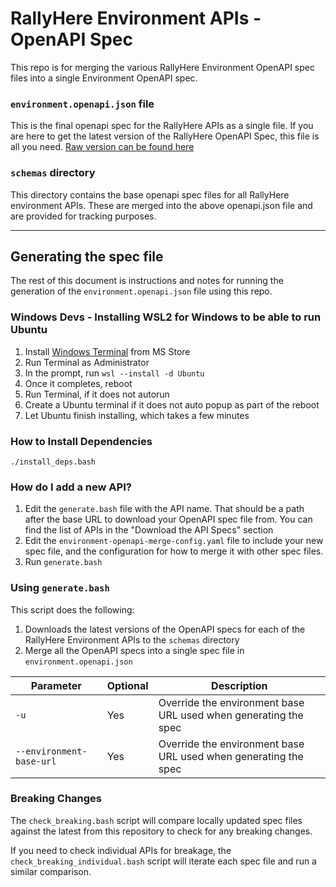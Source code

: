 # RallyHere Environment APIs - OpenAPI Spec

This repo is for merging the various RallyHere Environment OpenAPI spec files into a single Environment OpenAPI spec.

### `environment.openapi.json` file

This is the final openapi spec for the RallyHere APIs as a single file.  If you are here to get the latest version of the RallyHere OpenAPI Spec, this file is all you need.  [Raw version can be found here](https://github.com/RallyHereInteractive/openapi-spec-environment/blob/main/environment.openapi.json)


### `schemas` directory

This directory contains the base openapi spec files for all RallyHere environment APIs.  These are merged into the above openapi.json file and are provided for tracking purposes.

---

## Generating the spec file

The rest of this document is instructions and notes for running the generation of the `environment.openapi.json` file using this repo.

### Windows Devs - Installing WSL2 for Windows to be able to run Ubuntu
1. Install [Windows Terminal](https://apps.microsoft.com/store/detail/windows-terminal/9N0DX20HK701?hl=en-us&gl=us&rtc=1) from MS Store
2. Run Terminal as Administrator
3. In the prompt, run `wsl --install -d Ubuntu`
4. Once it completes, reboot
5. Run Terminal, if it does not autorun
6. Create a Ubuntu terminal if it does not auto popup as part of the reboot
7. Let Ubuntu finish installing, which takes a few minutes

### How to Install Dependencies
```
./install_deps.bash
```

### How do I add a new API?

1. Edit the `generate.bash` file with the API name.  That should be a path after the base URL to download your OpenAPI spec file from.  You can find the list of APIs in the "Download the API Specs" section
2. Edit the `environment-openapi-merge-config.yaml` file to include your new spec file, and the configuration for how to merge it with other spec files.
3. Run `generate.bash`

### Using `generate.bash`

This script does the following:

1. Downloads the latest versions of the OpenAPI specs for each of the RallyHere Environment APIs to the `schemas` directory
2. Merge all the OpenAPI specs into a single spec file in `environment.openapi.json`

| Parameter | Optional | Description |
| ---- | --- | --- |
| `-u` | Yes | Override the environment base URL used when generating the spec |
|  `--environment-base-url` | Yes | Override the environment base URL used when generating the spec |

### Breaking Changes

The `check_breaking.bash` script will compare locally updated spec files against the latest from this repository to check for any breaking changes.

If you need to check individual APIs for breakage, the `check_breaking_individual.bash` script will iterate each spec file and run a similar comparison.
